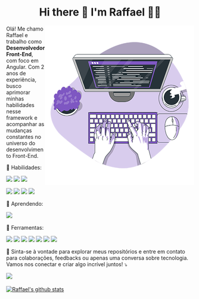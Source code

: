 <h1 align='center'>
  Hi there 👋 I'm Raffael 👨‍💻
</h1>

<img src="image/Code-typing-bro1.png" min-width="400px" max-width="400px" width="400px" align="right" alt="Computador RaffaelBino">
<!-- <a href="https://storyset.com/work">Illustration by Freepik Storyset</a> -->

<p align="left"> 
   Olá! Me chamo Raffael e trabalho como <strong>Desenvolvedor Front-End</strong>, com foco em Angular. Com 2 anos de experiência, busco aprimorar minhas habilidades nesse framework e acompanhar as mudanças constantes no universo do desenvolvimento Front-End.
</p>

<p align="left">
  🚀 Habilidades: 
  <p align="left">
    <img src="https://img.shields.io/badge/Angular-DD0031?style=flat&logo=angular&logoColor=white" />
    <img src="https://img.shields.io/badge/Typescript-3178c6?style=flat&logo=typescript&logoColor=white" />
    <img src="https://img.shields.io/badge/Tailwind-06B6D4?style=flat&logo=tailwind-css&logoColor=white" />
  </p>

  <p align="left">
  <img src="https://img.shields.io/badge/HTML5-E34F26?style=flat&logo=html5&logoColor=white" />
    <img src="https://img.shields.io/badge/CSS3-1572B6?style=flat&logo=css3&logoColor=white" />
    <img src="https://img.shields.io/badge/JavaScript-323330?style=flat&logo=javascript&logoColor=F7DF1E" />
    <img src="https://img.shields.io/badge/Bootstrap-563D7C?style=flat&logo=bootstrap&logoColor=white" /> 
  </p>
</p>

<p align="left">
  🌱 Aprendendo:
  <p align="left">
    <!-- <img src="https://img.shields.io/badge/Angular-DD0031?style=flat&logo=angular&logoColor=white" />
    <img src="https://img.shields.io/badge/Typescript-3178c6?style=flat&logo=typescript&logoColor=white" /> -->
    <img src="https://img.shields.io/badge/Sass-CF649A?style=flat&logo=sass&logoColor=white" />
    <!-- <img src="https://img.shields.io/badge/Vue.js-35495E?style=flat&logo=vue.js&logoColor=4FC08D" /> -->
  </p>
</p>

<p align="left">
  💼 Ferramentas:
  <p align="left">
    <img src="https://img.shields.io/badge/VS_Code-0078D4?style=flat&logo=visual%20studio%20code&logoColor=white" />
    <img src="https://img.shields.io/badge/Git-F05032?style=flat&logo=git&logoColor=white" />
    <img src="https://img.shields.io/badge/Jira-0052CC?style=flat&logo=jira&logoColor=white" />
    <img src="https://img.shields.io/badge/Bitbucket-0052CC?style=flat&logo=bitbucket&logoColor=white" />
    <img src="https://img.shields.io/badge/GitHub-100000?style=flat&logo=github&logoColor=white" />
    <img src="https://img.shields.io/badge/Wordpress-21759B?style=flat&logo=wordpress&logoColor=white" />
    <!-- <img src="https://img.shields.io/badge/-Trello-026aa7?style=flat&logo=trello&logoColor=white" /> -->
    <img src="https://img.shields.io/badge/VTEX-F71963?style=flat&logo=vtex&logoColor=white" />
  </p>
</p>

<p align="left">
  💌  Sinta-se à vontade para explorar meus repositórios e entre em contato para colaborações, feedbacks ou apenas uma conversa sobre tecnologia. Vamos nos conectar e criar algo incrível juntos! ⤵️
</p>

<p align="left">
  <a href="https://www.linkedin.com/in/raffaelbino/" alt="Linkedin">
  <img src="https://img.shields.io/badge/-Linkedin-0077B5?style=flat&logo=Linkedin&logoColor=white&link=https://www.linkedin.com/in/raffaelbino/"/></a>
</p>

<a href="https://github.com/RaffaelBino">
  <img align="center" src="https://github-readme-stats.vercel.app/api?username=RaffaelBino&theme=default" alt="Raffael's github stats" />
</a>
<!--
<a href="https://github.com/RaffaelBino">
  <img align="center" src="https://github-readme-stats.vercel.app/api/top-langs/?username=RaffaelBino&layout=compact&theme=default" />
</a>
-->
<!--
**RaffaelBino/RaffaelBino** is a ✨ _special_ ✨ repository because its `README.md` (this file) appears on your GitHub profile.

Here are some ideas to get you started:

- 🔭 I’m currently working on ...
- 🌱 I’m currently learning ...
- 👯 I’m looking to collaborate on ...
- 🤔 I’m looking for help with ...
- 💬 Ask me about ...
- 📫 How to reach me: ...
- 😄 Pronouns: ...
- ⚡ Fun fact: ...
  -->
